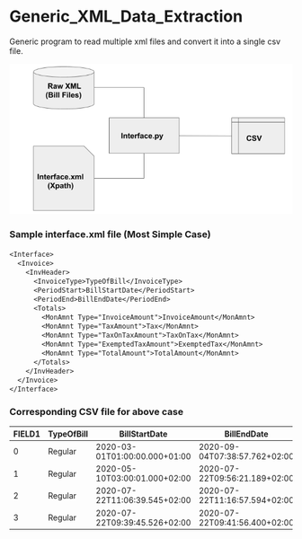 # Generic_XML_Data_Extraction
Generic program to read multiple xml files and convert it into a single csv file.

![Block Diagram](https://github.com/MDfarazuddin99/Generic_XML/blob/master/Readme_fig1.png)

### Sample interface.xml file (Most Simple Case)
```
<Interface>
  <Invoice>
    <InvHeader>
      <InvoiceType>TypeOfBill</InvoiceType>
      <PeriodStart>BillStartDate</PeriodStart>
      <PeriodEnd>BillEndDate</PeriodEnd>
      <Totals>
        <MonAmnt Type="InvoiceAmount">InvoiceAmount</MonAmnt>
        <MonAmnt Type="TaxAmount">Tax</MonAmnt>
        <MonAmnt Type="TaxOnTaxAmount">TaxOnTax</MonAmnt>
        <MonAmnt Type="ExemptedTaxAmount">ExemptedTax</MonAmnt>
        <MonAmnt Type="TotalAmount">TotalAmount</MonAmnt>
      </Totals>
    </InvHeader>
  </Invoice>
</Interface>
```
### Corresponding CSV file for above case
|FIELD1|TypeOfBill|BillStartDate                |BillEndDate                  |InvoiceAmount|Tax      |TaxOnTax|ExemptedTax|TotalAmount|
|------|----------|-----------------------------|-----------------------------|-------------|---------|--------|-----------|-----------|
|0     |Regular   |2020-03-01T01:00:00.000+01:00|2020-09-04T07:38:57.762+02:00|0.000000     |0.000000 |0.000000|0.000000   |0.000000   |
|1     |Regular   |2020-05-10T03:00:01.000+02:00|2020-07-22T09:56:21.189+02:00|50.000000    |22.500000|0       |0.0        |72.500000  |
|2     |Regular   |2020-07-22T11:06:39.545+02:00|2020-07-22T11:16:57.594+02:00|1.000000     |0.450000 |0       |0.0        |1.450000   |
|3     |Regular   |2020-07-22T09:39:45.526+02:00|2020-07-22T09:41:56.400+02:00|34.482758    |15.517242|0       |0.0        |50.000000  |
